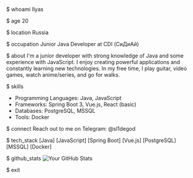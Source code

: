 $ whoami
Ilyas

$ age
20

$ location
Russia

$ occupation
Junior Java Developer at CDI (СиДиАй)

$ about
I'm a junior developer with strong knowledge of Java and some experience with JavaScript.
I enjoy creating powerful applications and constantly learning new technologies.
In my free time, I play guitar, video games, watch anime/series, and go for walks.

$ skills
- Programming Languages: Java, JavaScript
- Frameworks: Spring Boot 3, Vue.js, React (basic)
- Databases: PostgreSQL, MSSQL
- Tools: Docker

$ connect
Reach out to me on Telegram: @sl1degod

$ tech_stack
[Java] [JavaScript] [Spring Boot] [Vue.js] [PostgreSQL] [MSSQL] [Docker]

$ github_stats
![Your GitHub Stats](https://github-readme-stats.vercel.app/api?username=sl1degod&show_icons=true&theme=radical)

$ exit
